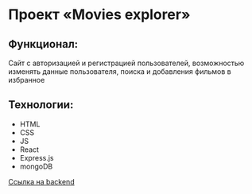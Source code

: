 # Проект «Movies explorer»

## Функционал: 
Сайт с авторизацией и регистрацией пользователей, возможностью изменять данные 
пользователя, поиска и добавления фильмов в избранное

## Технологии: 
* HTML 
* CSS 
* JS 
* React 
* Express.js 
* mongoDB

[Ссылка на backend](https://github.com/KVADRAT-1/movies-explorer-api)
